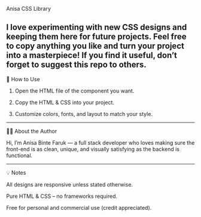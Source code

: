 Anisa CSS Library

I love experimenting with new CSS designs and keeping them here for future projects.
Feel free to copy anything you like and turn your project into a masterpiece!
If you find it useful, don’t forget to suggest this repo to others.
---

🚀 How to Use

1. Open the HTML file of the component you want.


2. Copy the HTML & CSS into your project.


3. Customize colors, fonts, and layout to match your style.

---
👩‍💻 About the Author

Hi, I’m Anisa Binte Faruk — a full stack developer who loves making sure the front-end is as clean, unique, and visually satisfying as the backend is functional.


---

💡 Notes

All designs are responsive unless stated otherwise.

Pure HTML & CSS – no frameworks required.

Free for personal and commercial use (credit appreciated).
